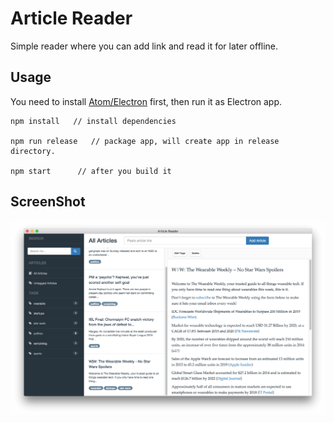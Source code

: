 Article Reader
==============

Simple reader where you can add link and read it for later offline.

## Usage

You need to install [Atom/Electron](https://github.com/atom/electron) first, then run it as Electron app.

```
npm install   // install dependencies

npm run release   // package app, will create app in release directory.

npm start      // after you build it
```

## ScreenShot

![img](./image/screenshot.png)
